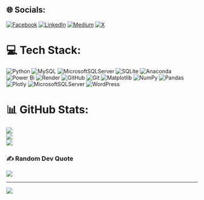 
## 🌐 Socials:
[![Facebook](https://img.shields.io/badge/Facebook-%231877F2.svg?logo=Facebook&logoColor=white)](https://facebook.com/dennicy.blazzon.5/) [![LinkedIn](https://img.shields.io/badge/LinkedIn-%230077B5.svg?logo=linkedin&logoColor=white)](https://linkedin.com/in/murithidenisgitobu) [![Medium](https://img.shields.io/badge/Medium-12100E?logo=medium&logoColor=white)](https://medium.com/@murithidenisgitobu) [![X](https://img.shields.io/badge/X-black.svg?logo=X&logoColor=white)](https://x.com/murithidenisg) 

# 💻 Tech Stack:
![Python](https://img.shields.io/badge/python-3670A0?style=for-the-badge&logo=python&logoColor=ffdd54) ![MySQL](https://img.shields.io/badge/mysql-4479A1.svg?style=for-the-badge&logo=mysql&logoColor=white) ![MicrosoftSQLServer](https://img.shields.io/badge/Microsoft%20SQL%20Server-CC2927?style=for-the-badge&logo=microsoft%20sql%20server&logoColor=white) ![SQLite](https://img.shields.io/badge/sqlite-%2307405e.svg?style=for-the-badge&logo=sqlite&logoColor=white) ![Anaconda](https://img.shields.io/badge/Anaconda-%2344A833.svg?style=for-the-badge&logo=anaconda&logoColor=white) ![Power Bi](https://img.shields.io/badge/power_bi-F2C811?style=for-the-badge&logo=powerbi&logoColor=black) ![Render](https://img.shields.io/badge/Render-%46E3B7.svg?style=for-the-badge&logo=render&logoColor=white) ![GitHub](https://img.shields.io/badge/github-%23121011.svg?style=for-the-badge&logo=github&logoColor=white) ![Git](https://img.shields.io/badge/git-%23F05033.svg?style=for-the-badge&logo=git&logoColor=white) ![Matplotlib](https://img.shields.io/badge/Matplotlib-%23ffffff.svg?style=for-the-badge&logo=Matplotlib&logoColor=black) ![NumPy](https://img.shields.io/badge/numpy-%23013243.svg?style=for-the-badge&logo=numpy&logoColor=white) ![Pandas](https://img.shields.io/badge/pandas-%23150458.svg?style=for-the-badge&logo=pandas&logoColor=white) ![Plotly](https://img.shields.io/badge/Plotly-%233F4F75.svg?style=for-the-badge&logo=plotly&logoColor=white) ![MicrosoftSQLServer](https://img.shields.io/badge/Microsoft%20SQL%20Server-CC2927?style=for-the-badge&logo=microsoft%20sql%20server&logoColor=white) ![WordPress](https://img.shields.io/badge/WordPress-%23117AC9.svg?style=for-the-badge&logo=WordPress&logoColor=white)
# 📊 GitHub Stats:
![](https://github-readme-stats.vercel.app/api?username=murithidenisgitobu&theme=blueberry&hide_border=false&include_all_commits=false&count_private=false)<br/>
![](https://github-readme-streak-stats.herokuapp.com/?user=murithidenisgitobu&theme=blueberry&hide_border=false)<br/>
![](https://github-readme-stats.vercel.app/api/top-langs/?username=murithidenisgitobu&theme=blueberry&hide_border=false&include_all_commits=false&count_private=false&layout=compact)

### ✍️ Random Dev Quote
![](https://quotes-github-readme.vercel.app/api?type=horizontal&theme=radical)

---
[![](https://visitcount.itsvg.in/api?id=murithidenisgitobu&icon=0&color=0)](https://visitcount.itsvg.in)

<!-- Proudly created with GPRM ( https://gprm.itsvg.in ) -->

